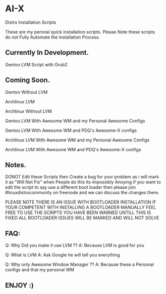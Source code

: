 AI-X
====

Distro Installation Scripts

These are my peronal quick installation scripts.
Please Note these scripts do not Fully Automate the installation Process.

Currently In Development.
-------------------------

Gentoo LVM Script with Grub2

Coming Soon.
------------

Gentoo Without LVM

Archlinux LVM

Archlinux Without LVM

Gentoo LVM With Awesome WM and my Personal Awesome Configs

Gentoo LVM With Awesome WM and PDQ's Awesome-X configs

Archlinux LVM With Awesome WM and my Personal Awesome Configs

Archlinux LVM  With Awesome WM and PDQ's Awesome-X configs

Notes.
------

DONOT Edit these Scripts then Create a bug for your problem as i will mark it as "Will Not Fix"
when People do this its impossibly Anoying if you want to edit the script to say use a different boot loader then please join #linuxdistrocommunity on freenode and we can discuss the changes there.

PLEASE NOTE THERE IS AN ISSUE WITH BOOTLOADER INSTALLATION IF YOUR COMPETENT WITH INSTALLING A BOOTLOADER MANUALLY FEEL FREE TO USE THE SCRIPTS YOU HAVE BEEN WARNED UNTILL THIS IS FIXED ALL BOOTLOADER ISSUES WILL BE MARKED AND WILL NOT SOLVE

FAQ:
----

Q: Why Did you make it use LVM ??
A: Because LVM is good for you

Q: What is LVM
A: Ask Google he will tell you everything

Q: Why only Awesome Window Manager ??
A: Because these a Personal configs and that my personal WM

ENJOY :)
--------

